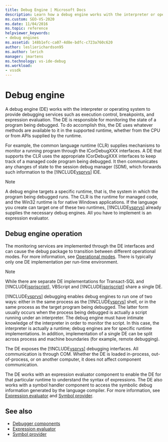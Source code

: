 ```yaml
---
title: Debug Engine | Microsoft Docs
description: Learn how a debug engine works with the interpreter or operating system to provide services such as execution control, breakpoints, and expression evaluation. 
ms.custom: SEO-VS-2020
ms.date: 11/04/2016
ms.topic: reference
helpviewer_keywords:
- debug engines
ms.assetid: 148b1efc-ca07-4d8e-bdfc-c723a760c620
author: leslierichardson95
ms.author: lerich
manager: jmartens
ms.technology: vs-ide-debug
ms.workload:
- vssdk
---
```

# Debug engine
A debug engine (DE) works with the interpreter or operating system to provide debugging services such as execution control, breakpoints, and expression evaluation. The DE is responsible for monitoring the state of a program being debugged. To do accomplish this, the DE uses whatever methods are available to it in the supported runtime, whether from the CPU or from APIs supplied by the runtime.

 For example, the common language runtime (CLR) supplies mechanisms to monitor a running program through the ICorDebugXXX interfaces. A DE that supports the CLR uses the appropriate ICorDebugXXX interfaces to keep track of a managed code program being debugged. It then communicates any changes of state to the session debug manager (SDM), which forwards such information to the [!INCLUDE[vsprvs](../../code-quality/includes/vsprvs_md.md)] IDE.

> [!NOTE]
> A debug engine targets a specific runtime, that is, the system in which the program being debugged runs. The CLR is the runtime for managed code, and the Win32 runtime is for native Windows applications. If the language you create can target one of these two runtimes, [!INCLUDE[vsprvs](../../code-quality/includes/vsprvs_md.md)] already supplies the necessary debug engines. All you have to implement is an expression evaluator.

## Debug engine operation
 The monitoring services are implemented through the DE interfaces and can cause the debug package to transition between different operational modes. For more information, see [Operational modes](../../extensibility/debugger/operational-modes.md). There is typically only one DE implementation per run-time environment.

> [!NOTE]
> While there are separate DE implementations for Transact-SQL and [!INCLUDE[jsprjscript](../../debugger/debug-interface-access/includes/jsprjscript_md.md)], VBScript and [!INCLUDE[jsprjscript](../../debugger/debug-interface-access/includes/jsprjscript_md.md)] share a single DE.

 [!INCLUDE[vsprvs](../../code-quality/includes/vsprvs_md.md)] debugging enables debug engines to run one of two ways: either in the same process as the [!INCLUDE[vsprvs](../../code-quality/includes/vsprvs_md.md)] shell, or in the same process as the target program being debugged. The latter form usually occurs when the process being debugged is actually a script running under an interpreter. The debug engine must have intimate knowledge of the interpreter in order to monitor the script. In this case, the interpreter is actually a runtime; debug engines are for specific runtime implementations. In addition, implementation of a single DE can be split across process and machine boundaries (for example, remote debugging).

 The DE exposes the [!INCLUDE[vsprvs](../../code-quality/includes/vsprvs_md.md)] debugging interfaces. All communication is through COM. Whether the DE is loaded in-process, out-of-process, or on another computer, it does not affect component communication.

 The DE works with an expression evaluator component to enable the DE for that particular runtime to understand the syntax of expressions. The DE also works with a symbol handler component to access the symbolic debug information generated by the language compiler. For more information, see [Expression evaluator](../../extensibility/debugger/expression-evaluator.md) and [Symbol provider](../../extensibility/debugger/symbol-provider.md).

## See also
- [Debugger components](../../extensibility/debugger/debugger-components.md)
- [Expression evaluator](../../extensibility/debugger/expression-evaluator.md)
- [Symbol provider](../../extensibility/debugger/symbol-provider.md)
